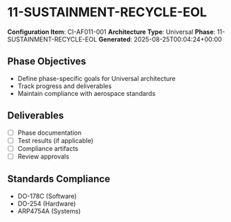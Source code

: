 # 11-SUSTAINMENT-RECYCLE-EOL

**Configuration Item**: CI-AF011-001
**Architecture Type**: Universal
**Phase**: 11-SUSTAINMENT-RECYCLE-EOL
**Generated**: 2025-08-25T00:04:24+00:00

## Phase Objectives
- Define phase-specific goals for Universal architecture
- Track progress and deliverables
- Maintain compliance with aerospace standards

## Deliverables
- [ ] Phase documentation
- [ ] Test results (if applicable)
- [ ] Compliance artifacts
- [ ] Review approvals

## Standards Compliance
- DO-178C (Software)
- DO-254 (Hardware)
- ARP4754A (Systems)
